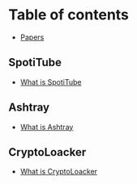 # Table of contents

* [Papers](README.md)

## SpotiTube

* [What is SpotiTube](spotitube/what-is.md)

## Ashtray

* [What is Ashtray](ashtray/what-is.md)

## CryptoLoacker

* [What is CryptoLoacker](cryptoloacker/what-is.md)

